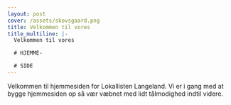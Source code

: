 ```yaml
---
layout: post
cover: /assets/skovsgaard.png
title: Velkommen til vores
title_multiline: |-
  Velkommen til vores

  # HJEMME-

  # SIDE
---
```

Velkommen til hjemmesiden for Lokallisten Langeland. Vi er i gang med at bygge hjemmesiden op så vær væbnet med lidt tålmodighed indtil videre.
